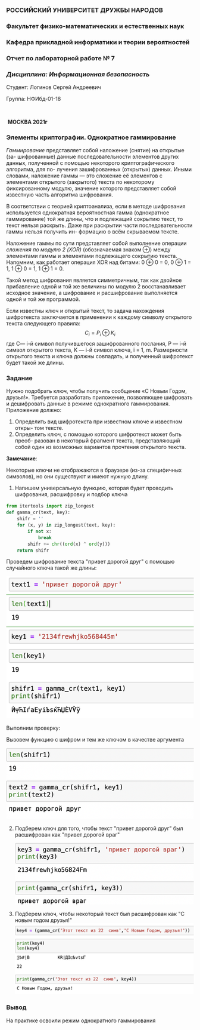 ### **РОССИЙСКИЙ УНИВЕРСИТЕТ ДРУЖБЫ НАРОДОВ**

### **Факультет физико-математических и естественных наук**

### **Кафедра прикладной информатики и теории вероятностей**











### **Отчет по лабораторной работе № 7**

### *Дисциплина: Информационная безопасность*









Студент:	Логинов Сергей Андреевич

Группа:	  НФИбд-01-18 



​																							

​															**МОСКВА 2021г**

### Элементы криптографии. Однократное гаммирование

*Гаммирование* представляет собой наложение (снятие) на открытые (за- шифрованные) данные последовательности элементов других данных, полученной с помощью некоторого криптографического алгоритма, для по- лучения зашифрованных (открытых) данных. Иными словами, наложение гаммы — это сложение её элементов с элементами открытого (закрытого) текста по некоторому фиксированному модулю, значение которого представляет собой известную часть алгоритма шифрования.

В соответствии с теорией криптоанализа, если в методе шифрования используется однократная вероятностная гамма (однократное гаммирование) той же длины, что и подлежащий сокрытию текст, то текст нельзя раскрыть. Даже при раскрытии части последовательности гаммы нельзя получить ин- формацию о всём скрываемом тексте.

Наложение гаммы по сути представляет собой выполнение операции *сложения по модулю 2 (XOR)* (обозначаемая знаком ⊕) между элементами гаммы и элементами подлежащего сокрытию текста. Напомним, как работает операция XOR над битами: 0 ⊕ 0 = 0, 0 ⊕ 1 = 1, 1 ⊕ 0 = 1, 1 ⊕ 1 = 0.

Такой метод шифрования является симметричным, так как двойное прибавление одной и той же величины по модулю 2 восстанавливает исходное значение, а шифрование и расшифрование выполняется одной и той же программой.

Если известны ключ и открытый текст, то задача нахождения шифротекста заключается в применении к каждому символу открытого текста следующего правила:
$$
C_i = P_i ⊕ K_i
$$
где C— i-й символ получившегося зашифрованного послания, P — i-й символ открытого текста, K — i-й символ ключа, i = 1, m. Размерности открытого текста и ключа должны совпадать, и полученный шифротекст будет такой же длины.

### Задание

Нужно подобрать ключ, чтобы получить сообщение «С Новым Годом, друзья!». Требуется разработать приложение, позволяющее шифровать и дешифровать данные в режиме однократного гаммирования. Приложение должно:

1. Определить вид шифротекста при известном ключе и известном откры- том тексте.
2. Определить ключ, с помощью которого шифротекст может быть преоб- разован в некоторый фрагмент текста, представляющий собой один из возможных вариантов прочтения открытого текста.

**Замечание**:

Некоторые ключи не отображаются в браузере (из-за специфичных символов), но они существуют и имеют нужную длину.

1. Напишем универсальную функцию, которая будет проводить шифрования, расшифровку и подбор ключа

```python
from itertools import zip_longest
def gamma_cr(text, key):
    shifr = ''
    for (x, y) in zip_longest(text, key):
        if not x:
            break
        shifr += chr((ord(x) ^ ord(y)))
    return shifr
```

Проведем шифрование текста "привет дорогой друг" с помощью случайного ключа такой же длины:



![Задание 1](image/1.png "Задание 1")

Выполним проверку:

Вызовем функцию с шифром и тем же ключом в качестве аргумента

![Проверка](image/2.png "Проверка")

2. Подберем ключ для того, чтобы текст "привет дорогой друг" был расшифрован как "привет дорогой враг"

   ![Задание 2](image/3.png "Задание 2")

3. Подберем ключ, чтобы некоторый текст был расшифрован как "С новым годом друзья!"							![Основное задание](image/4.png "Основное задание")

### Вывод

На практике освоили режим однократного гаммирования
